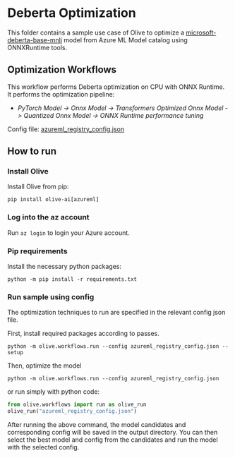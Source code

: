 # Deberta Optimization
This folder contains a sample use case of Olive to optimize a [microsoft-deberta-base-mnli](https://ml.azure.com/models/microsoft-deberta-base-mnli/version/5/catalog/registry/HuggingFace) model from Azure ML Model catalog using ONNXRuntime tools.

## Optimization Workflows
This workflow performs Deberta optimization on CPU with ONNX Runtime. It performs the optimization pipeline:
- *PyTorch Model -> Onnx Model -> Transformers Optimized Onnx Model -> Quantized Onnx Model -> ONNX Runtime performance tuning*

Config file: [azureml_registry_config.json](azureml_registry_config.json)

## How to run
### Install Olive
Install Olive from pip:
```
pip install olive-ai[azureml]
```

### Log into the az account
Run `az login` to login your Azure account.

### Pip requirements
Install the necessary python packages:
```
python -m pip install -r requirements.txt
```

### Run sample using config

The optimization techniques to run are specified in the relevant config json file.

First, install required packages according to passes.
```
python -m olive.workflows.run --config azureml_registry_config.json --setup
```

Then, optimize the model
```
python -m olive.workflows.run --config azureml_registry_config.json
```

or run simply with python code:
```python
from olive.workflows import run as olive_run
olive_run("azureml_registry_config.json")
```

After running the above command, the model candidates and corresponding config will be saved in the output directory.
You can then select the best model and config from the candidates and run the model with the selected config.
